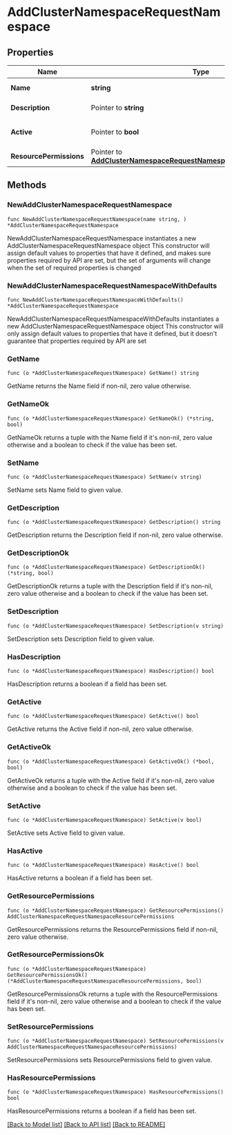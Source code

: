# AddClusterNamespaceRequestNamespace

## Properties

Name | Type | Description | Notes
------------ | ------------- | ------------- | -------------
**Name** | **string** | Namespace name | 
**Description** | Pointer to **string** | Namespace description | [optional] 
**Active** | Pointer to **bool** | Namespace active | [optional] [default to false]
**ResourcePermissions** | Pointer to [**AddClusterNamespaceRequestNamespaceResourcePermissions**](AddClusterNamespaceRequestNamespaceResourcePermissions.md) |  | [optional] 

## Methods

### NewAddClusterNamespaceRequestNamespace

`func NewAddClusterNamespaceRequestNamespace(name string, ) *AddClusterNamespaceRequestNamespace`

NewAddClusterNamespaceRequestNamespace instantiates a new AddClusterNamespaceRequestNamespace object
This constructor will assign default values to properties that have it defined,
and makes sure properties required by API are set, but the set of arguments
will change when the set of required properties is changed

### NewAddClusterNamespaceRequestNamespaceWithDefaults

`func NewAddClusterNamespaceRequestNamespaceWithDefaults() *AddClusterNamespaceRequestNamespace`

NewAddClusterNamespaceRequestNamespaceWithDefaults instantiates a new AddClusterNamespaceRequestNamespace object
This constructor will only assign default values to properties that have it defined,
but it doesn't guarantee that properties required by API are set

### GetName

`func (o *AddClusterNamespaceRequestNamespace) GetName() string`

GetName returns the Name field if non-nil, zero value otherwise.

### GetNameOk

`func (o *AddClusterNamespaceRequestNamespace) GetNameOk() (*string, bool)`

GetNameOk returns a tuple with the Name field if it's non-nil, zero value otherwise
and a boolean to check if the value has been set.

### SetName

`func (o *AddClusterNamespaceRequestNamespace) SetName(v string)`

SetName sets Name field to given value.


### GetDescription

`func (o *AddClusterNamespaceRequestNamespace) GetDescription() string`

GetDescription returns the Description field if non-nil, zero value otherwise.

### GetDescriptionOk

`func (o *AddClusterNamespaceRequestNamespace) GetDescriptionOk() (*string, bool)`

GetDescriptionOk returns a tuple with the Description field if it's non-nil, zero value otherwise
and a boolean to check if the value has been set.

### SetDescription

`func (o *AddClusterNamespaceRequestNamespace) SetDescription(v string)`

SetDescription sets Description field to given value.

### HasDescription

`func (o *AddClusterNamespaceRequestNamespace) HasDescription() bool`

HasDescription returns a boolean if a field has been set.

### GetActive

`func (o *AddClusterNamespaceRequestNamespace) GetActive() bool`

GetActive returns the Active field if non-nil, zero value otherwise.

### GetActiveOk

`func (o *AddClusterNamespaceRequestNamespace) GetActiveOk() (*bool, bool)`

GetActiveOk returns a tuple with the Active field if it's non-nil, zero value otherwise
and a boolean to check if the value has been set.

### SetActive

`func (o *AddClusterNamespaceRequestNamespace) SetActive(v bool)`

SetActive sets Active field to given value.

### HasActive

`func (o *AddClusterNamespaceRequestNamespace) HasActive() bool`

HasActive returns a boolean if a field has been set.

### GetResourcePermissions

`func (o *AddClusterNamespaceRequestNamespace) GetResourcePermissions() AddClusterNamespaceRequestNamespaceResourcePermissions`

GetResourcePermissions returns the ResourcePermissions field if non-nil, zero value otherwise.

### GetResourcePermissionsOk

`func (o *AddClusterNamespaceRequestNamespace) GetResourcePermissionsOk() (*AddClusterNamespaceRequestNamespaceResourcePermissions, bool)`

GetResourcePermissionsOk returns a tuple with the ResourcePermissions field if it's non-nil, zero value otherwise
and a boolean to check if the value has been set.

### SetResourcePermissions

`func (o *AddClusterNamespaceRequestNamespace) SetResourcePermissions(v AddClusterNamespaceRequestNamespaceResourcePermissions)`

SetResourcePermissions sets ResourcePermissions field to given value.

### HasResourcePermissions

`func (o *AddClusterNamespaceRequestNamespace) HasResourcePermissions() bool`

HasResourcePermissions returns a boolean if a field has been set.


[[Back to Model list]](../README.md#documentation-for-models) [[Back to API list]](../README.md#documentation-for-api-endpoints) [[Back to README]](../README.md)


